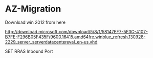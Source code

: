 # AZ-Migration

Download win 2012 from here

http://download.microsoft.com/download/5/8/1/58147EF7-5E3C-4107-B7FE-F296B05F435F/9600.16415.amd64fre.winblue_refresh.130928-2229_server_serverdatacentereval_en-us.vhd


SET RRAS Inbound Port
